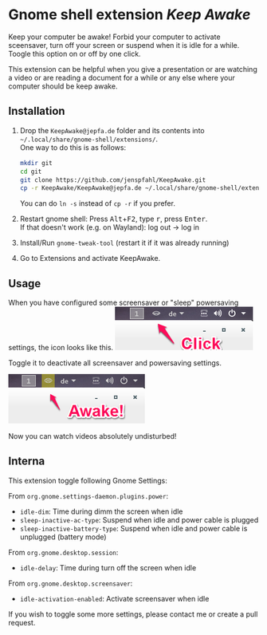 # Gnome shell extension *Keep Awake* #

Keep your computer be awake! Forbid your computer to activate sceensaver, turn off your screen or suspend when it is idle for a while. Toogle this option on or off by one click.

This extension can be helpful when you give a presentation or are watching a video or are reading a document for a while or any else where your computer should be keep awake.

## Installation ##

1. Drop the `KeepAwake@jepfa.de` folder and its contents into `~/.local/share/gnome-shell/extensions/`.  
	One way to do this is as follows:
	
	
	```bash
	mkdir git
	cd git
	git clone https://github.com/jenspfahl/KeepAwake.git
	cp -r KeepAwake/KeepAwake@jepfa.de ~/.local/share/gnome-shell/extensions/
	```
	You can do `ln -s` instead of `cp -r` if you prefer.
	
2. Restart gnome shell: Press <kbd>Alt</kbd>+<kbd>F2</kbd>, type <kbd>r</kbd>, press <kbd>Enter</kbd>.  
   If that doesn't work (e.g. on Wayland): log out -> log in
   
3. Install/Run `gnome-tweak-tool` (restart it if it was already running)
4. Go to Extensions and activate KeepAwake.

## Usage ##

When you have configured some screensaver or "sleep" powersaving settings, the icon looks like this. 
![](pic1.png)

Toggle it to deactivate all screensaver and powersaving settings.

![](pic2.png)

Now you can watch videos absolutely undisturbed!

## Interna ##
 
This extension toggle following Gnome Settings:
 
 
From `org.gnome.settings-daemon.plugins.power`:
 
* `idle-dim`: Time during dimm the screen when idle
* `sleep-inactive-ac-type`: Suspend when idle and power cable is plugged
* `sleep-inactive-battery-type`: Suspend when idle and power cable is unplugged (battery mode)
 
 
From `org.gnome.desktop.session`:
 
* `idle-delay`: Time during turn off the screen when idle
 
From `org.gnome.desktop.screensaver`:
 
* `idle-activation-enabled`: Activate screensaver when idle

If you wish to toggle some more settings, please contact me or create a pull request.
